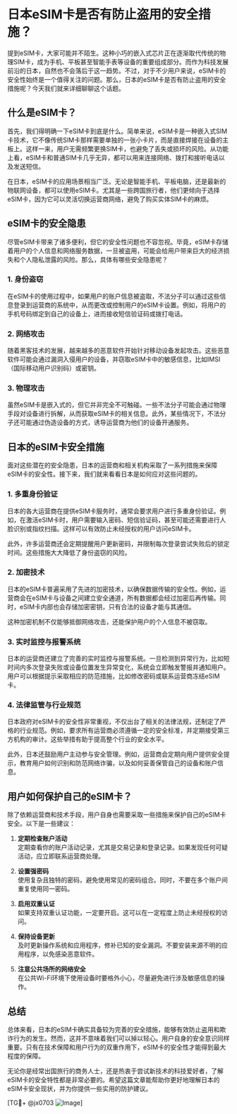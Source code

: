# 日本eSIM卡是否有防止盗用的安全措施？

提到eSIM卡，大家可能并不陌生。这种小巧的嵌入式芯片正在逐渐取代传统的物理SIM卡，成为手机、平板甚至智能手表等设备的重要组成部分。而作为科技发展前沿的日本，自然也不会落后于这一趋势。不过，对于不少用户来说，eSIM卡的安全性始终是一个值得关注的问题。那么，日本的eSIM卡是否有防止盗用的安全措施呢？今天我们就来详细聊聊这个话题。

## 什么是eSIM卡？

首先，我们得明确一下eSIM卡到底是什么。简单来说，eSIM卡是一种嵌入式SIM卡技术，它不像传统SIM卡那样需要单独的一张小卡片，而是直接焊接在设备的主板上。这样一来，用户无需频繁更换SIM卡，也避免了丢失或损坏的风险。从功能上看，eSIM卡和普通SIM卡几乎无异，都可以用来连接网络、拨打和接听电话以及发送短信。

在日本，eSIM卡的应用场景相当广泛。无论是智能手机、平板电脑，还是最新的物联网设备，都可以使用eSIM卡。尤其是一些跨国旅行者，他们更倾向于选择eSIM卡，因为它可以灵活切换运营商网络，避免了购买实体SIM卡的麻烦。

## eSIM卡的安全隐患

尽管eSIM卡带来了诸多便利，但它的安全性问题也不容忽视。毕竟，eSIM卡存储着用户的个人信息和网络服务数据，一旦被盗用，可能会给用户带来巨大的经济损失和个人隐私泄露的风险。那么，具体有哪些安全隐患呢？

### 1. **身份盗窃**
   在eSIM卡的使用过程中，如果用户的账户信息被盗取，不法分子可以通过这些信息登录到运营商的系统中，从而更改或控制用户的eSIM卡设置。例如，将用户的手机号码绑定到自己的设备上，进而接收短信验证码或拨打电话。

### 2. **网络攻击**
   随着黑客技术的发展，越来越多的恶意软件开始针对移动设备发起攻击。这些恶意软件可能会通过漏洞入侵用户的设备，并窃取eSIM卡中的敏感信息，比如IMSI（国际移动用户识别码）或密钥。

### 3. **物理攻击**
   虽然eSIM卡是嵌入式的，但它并非完全不可触碰。一些不法分子可能会通过物理手段对设备进行拆解，从而获取eSIM卡的相关信息。此外，某些情况下，不法分子还可能通过伪造设备的方式，诱导运营商为他们的设备开通服务。

## 日本的eSIM卡安全措施

面对这些潜在的安全隐患，日本的运营商和相关机构采取了一系列措施来保障eSIM卡的安全性。接下来，我们就来看看日本是如何应对这些问题的。

### 1. **多重身份验证**
   日本的各大运营商在提供eSIM卡服务时，通常会要求用户进行多重身份验证。例如，在激活eSIM卡时，用户需要输入密码、短信验证码，甚至可能还需要进行人脸识别或指纹扫描。这样可以有效防止未经授权的用户访问eSIM卡。

   此外，许多运营商还会定期提醒用户更新密码，并限制每次登录尝试失败后的锁定时间。这些措施大大降低了身份盗窃的风险。

### 2. **加密技术**
   日本的eSIM卡普遍采用了先进的加密技术，以确保数据传输的安全性。例如，运营商会在eSIM卡与设备之间建立安全通道，所有数据都会经过加密后再传输。同时，eSIM卡内部也会存储加密密钥，只有合法的设备才能与其通信。

   这种加密机制不仅能够抵御网络攻击，还能保护用户的个人信息不被窃取。

### 3. **实时监控与报警系统**
   日本的运营商还建立了完善的实时监控与报警系统。一旦检测到异常行为，比如短时间内多次登录失败或设备位置发生异常变化，系统会立即触发警报并通知用户。用户可以根据提示采取相应的防范措施，比如修改密码或联系运营商冻结eSIM卡。

### 4. **法律监管与行业规范**
   日本政府对eSIM卡的安全性非常重视，不仅出台了相关的法律法规，还制定了严格的行业规范。例如，要求所有运营商必须遵循一定的安全标准，并定期接受第三方机构的审计。这些举措有助于提高整个行业的安全水平。

   此外，日本还鼓励用户主动参与安全管理。例如，运营商会定期向用户提供安全提示，教育用户如何识别和防范网络诈骗，以及如何妥善保管自己的设备和账户信息。

## 用户如何保护自己的eSIM卡？

除了依赖运营商和技术手段，用户自身也需要采取一些措施来保护自己的eSIM卡安全。以下是一些建议：

1. **定期检查账户活动**  
   定期查看你的账户活动记录，尤其是交易记录和登录记录。如果发现任何可疑活动，应立即联系运营商处理。

2. **设置强密码**  
   使用复杂且独特的密码，避免使用常见的密码组合。同时，不要在多个账户间重复使用同一密码。

3. **启用双重认证**  
   如果支持双重认证功能，一定要开启。这可以在一定程度上防止未经授权的访问。

4. **保持设备更新**  
   及时更新操作系统和应用程序，修补已知的安全漏洞。不要安装来源不明的应用程序，以免感染恶意软件。

5. **注意公共场所的网络安全**  
   在公共Wi-Fi环境下使用设备时要格外小心，尽量避免进行涉及敏感信息的操作。

## 总结

总体来看，日本的eSIM卡确实具备较为完善的安全措施，能够有效防止盗用和欺诈行为的发生。然而，这并不意味着我们可以掉以轻心。用户自身的安全意识同样重要。只有在技术保障和用户行为的双重作用下，eSIM卡的安全性才能得到最大程度的保障。

无论你是经常出国旅行的商务人士，还是热衷于尝试新技术的科技爱好者，了解eSIM卡的安全特性都是非常必要的。希望这篇文章能帮助你更好地理解日本的eSIM卡安全现状，并为你提供一些实用的防护建议。

[TG💪+ @jx0703 ![Image](https://github.com/user-attachments/assets/dbca1d08-cadb-493c-b0ec-ad6f7a83f270)]